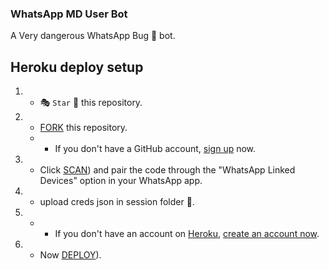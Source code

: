 ### WhatsApp MD User Bot

A Very dangerous WhatsApp Bug 🐛 bot. 

## Heroku deploy setup

1. -  🎭 `Star` 🌟 this repository.

2.  - [FORK](https://github.com/techgod143/TECH-GOD-BUG-BOT/fork) this repository.
    -    - If you don't have a GitHub account, [sign up](https://github.com/join) now.

3.   - Click [SCAN](https://replit.com/@DGXeon/Xeon-PairCode?v=1)) and pair the code through the "WhatsApp Linked Devices" option in your WhatsApp app.
4.  - upload creds json in session folder 📂.
5.   -    - If you don't have an account on [Heroku](https://signup.heroku.com/), [create an account now](https://signup.heroku.com/).
6.  - Now [DEPLOY](https://dashboard.heroku.com/new?template=https://github.com/techgod143/TECH-GOD-BUG-BOT&template=https://github.com/techgod143/TECH-GOD-BUG-BOT.git)).
